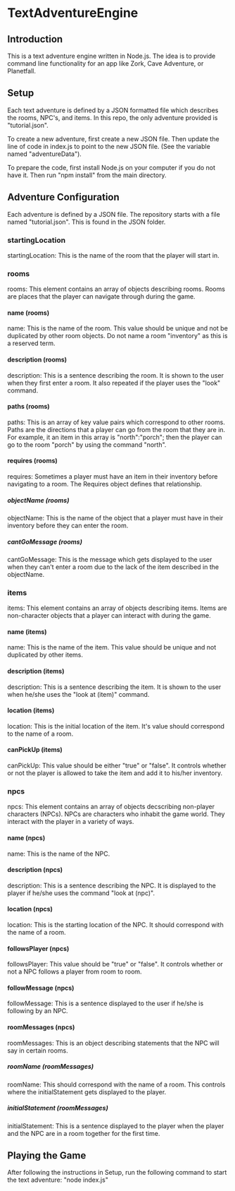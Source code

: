 # TextAdventureEngine

## Introduction
This is a text adventure engine written in Node.js. The idea is to provide command line functionality for an app like Zork, Cave Adventure, or Planetfall.

## Setup
Each text adventure is defined by a JSON formatted file which describes the rooms, NPC's, and items.
In this repo, the only adventure provided is "tutorial.json".

To create a new adventure, first create a new JSON file. Then update the line of code in index.js to point to the new JSON file. (See the variable named "adventureData").

To prepare the code, first install Node.js on your computer if you do not have it. 
Then run "npm install" from the main directory.

## Adventure Configuration

Each adventure is defined by a JSON file. The repository starts with a file named "tutorial.json". This is found in the JSON folder.

### startingLocation
startingLocation: This is the name of the room that the player will start in.

### rooms
rooms: This element contains an array of objects describing rooms. Rooms are places that the player can navigate through during the game.

#### name (rooms)
name: This is the name of the room. This value should be unique and not be duplicated by other room objects. Do not name a room "inventory" as this is a reserved term.

#### description (rooms)
description: This is a sentence describing the room. It is shown to the user when they first enter a room. It also repeated if the player uses the "look" command.

#### paths (rooms)
paths: This is an array of key value pairs which correspond to other rooms. Paths are the directions that a player can go from the room that they are in. For example, it an item in this array is "north":"porch"; then the player can go to the room "porch" by using the command "north".

#### requires (rooms)
requires: Sometimes a player must have an item in their inventory before navigating to a room. The Requires object defines that relationship.

##### objectName (rooms)
objectName: This is the name of the object that a player must have in their inventory before they can enter the room.

##### cantGoMessage (rooms)
cantGoMessage: This is the message which gets displayed to the user when they can't enter a room due to the lack of the item described in the objectName.

### items
items: This element contains an array of objects describing items. Items are non-character objects that a player can interact with during the game.

#### name (items)
name: This is the name of the item. This value should be unique and not duplicated by other items.

#### description (items)
description: This is a sentence describing the item. It is shown to the user when he/she uses the "look at (item)" command.

#### location (items)
location: This is the initial location of the item. It's value should correspond to the name of a room.

#### canPickUp (items)
canPickUp: This value should be either "true" or "false". It controls whether or not the player is allowed to take the item and add it to his/her inventory. 

### npcs
npcs: This element contains an array of objects decscribing non-player characters (NPCs). NPCs are characters who inhabit the game world. They interact with the player in a variety of ways.

#### name (npcs)
name: This is the name of the NPC.

#### description (npcs)
description: This is a sentence describing the NPC. It is displayed to the player if he/she uses the command "look at (npc)".

#### location (npcs)
location: This is the starting location of the NPC. It should correspond with the name of a room.

#### followsPlayer (npcs)
followsPlayer: This value should be "true" or "false". It controls whether or not a NPC follows a player from room to room.

#### followMessage (npcs)
followMessage: This is a sentence displayed to the user if he/she is following by an NPC.

#### roomMessages (npcs)
roomMessages: This is an object describing statements that the NPC will say in certain rooms.

##### roomName (roomMessages)
roomName: This should correspond with the name of a room. This controls where the initialStatement gets displayed to the player.

##### initialStatement (roomMessages)
initialStatement: This is a sentence displayed to the player when the player and the NPC are in a room together for the first time.

## Playing the Game
After following the instructions in Setup, run the following command to start the text adventure: "node index.js"

